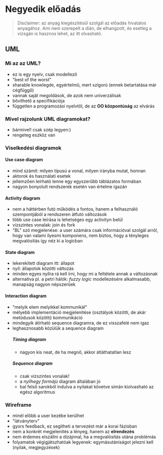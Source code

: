 # Negyedik előadás

> Disclaimer: az anyag kiegészítésül szolgál az előadás hivatalos anyagához. Ami nem szerepelt a dián, de elhangzott, és esetleg a vizsgán is hasznos lehet, az itt olvasható.

## UML

### Mi az az UML?

- ez is egy nyelv, csak modellező
- "best of the worst"
- sharable knowlegde, egyértelmű, mert szigorú (ennek betartatása már cégfüggő)
- vannak saját megoldások, de azok nem univerzálisak
- bővíthető a specifikációja
- független a programozási nyelvtől, de az **OO központúság** az elvárás

### Mivel rajzolunk UML diagramokat?

- bármivel! csak szép legyen:)
- rengeteg eszköz van

### Viselkedési diagramok

#### Use case diagram

- mind számít: milyen típusú a vonal, milyen irányba mutat, honnan 
- aktorok és használati esetek
- jellemzően leírható lenne egy egyszerűbb táblázatos formában
- nagyon bonyolult rendszerek esetén van értelme igazán

#### Activity diagram

- nem a háttérben futó működés a fontos, hanem a felhasználó szempontjából a rendszeren átfutó változások
- több use case leírása is lehetséges egy activityn belül 
- vízszintes vonalak: join és fork 
- "BL" szó megjelenése: a user számára csak információval szolgál arról, hogy van valami ilyesmi komponens, nem biztos, hogy a tényleges megvalósítás így néz ki a logicban

#### State diagram

- lekerekített diagram itt: állapot
- nyíl: állapotok közötti változás
- minden egyes nyílra rá kell írni, hogy mi a feltétele annak a változásnak
- alternatíva pl. a petri hálók: *fuzzy logic* modellezésére alkalmasabb, manapság nagyon népszerűek

#### Interaction diagram

- "melyik elem melyikkel kommunikál"
- mélyebb implementáció megjelenítése (osztályok közötti, de akár metódusok közötti) kommunikáció
- mindegyik átírható sequence diagramra, de ez visszafelé nem igaz
- leghasznosabb közülük a sequence diagram
    ##### Timing diagram
    - nagyon kis neat, de ha megnő, akkor átláthatatlan lesz
    ##### Sequence diagram
    - csak vízszintes vonalak!
    - a *nyílhegy formájú* diagram általában jó
    - bal felső sarokból indulva a nyilakat követve simán kiolvasható az egész algoritmus

### Wireframe

- minél előbb a user kezébe kerülhet
- "látványterv"
- gyors feedback, ez segítheti a tervezést már a korai fázisban
- nem a konkrét megjelenítés a lényeg, hanem az **elrendezés**
- nem érdemes elszállni a dizájnnal, ha a megvalósítás utána problémás
- folyamatok végigjátszhatóak legyenek: egymásutániságot jelezni kell (nyilak, megjegyzések)